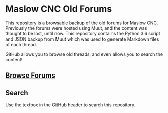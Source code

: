 # Maslow CNC Old Forums

This repository is a browsable backup of the old forums for Maslow CNC.  Previously the forums were hosted using Muut, and the content was thought to be lost, until now.  This repository contains the Python 3.6 script and JSON backup from Muut which was used to generate Markdown files of each thread.

GitHub allows you to browse old threads, and even allows you to search the content!

## [Browse Forums](./output/)
## Search
Use the textbox in the GitHub header to search this repository.